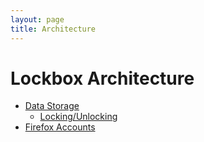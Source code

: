 ```yaml
---
layout: page
title: Architecture
---
```


# Lockbox Architecture

* [Data Storage](./data-storage.md)
  * [Locking/Unlocking](./lock-unlock.md)
* [Firefox Accounts](./fxa.md)
